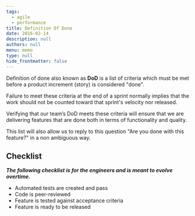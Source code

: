 ```yaml
---
tags: 
  - agile
  - performance
title: Definition Of Done
date: 2016-02-14
description: null
authors: null
menu: memo
type: null
hide_frontmatter: false
---
```


Definition of done also known as **DoD** is a list of criteria which must be met before a product increment (story) is considered "done".

Failure to meet these criteria at the end of a sprint normally implies that the work should not be counted toward that sprint's velocity nor released.

Verifying that our team’s DoD meets these criteria will ensure that we are delivering features that are done both in terms of functionality and quality.

This list will also allow us to reply to this question "Are you done with this feature?" in a non ambiguous way.

## Checklist
***The following checklist is for the engineers and is meant to evolve overtime.***
* Automated tests are created and pass
* Code is peer-reviewed
* Feature is tested against acceptance criteria
* Feature is ready to be released